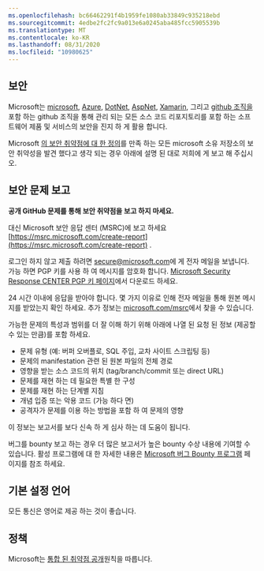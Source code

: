 ```yaml
---
ms.openlocfilehash: bc66462291f4b1959fe1080ab33849c935218ebd
ms.sourcegitcommit: 4edbe2fc2fc9a013e6a0245aba485fcc5905539b
ms.translationtype: MT
ms.contentlocale: ko-KR
ms.lasthandoff: 08/31/2020
ms.locfileid: "10980625"
---
```

<!-- BEGIN MICROSOFT SECURITY.MD V0.0.5 BLOCK -->

## 보안

Microsoft는 [microsoft](https://github.com/Microsoft), [Azure](https://github.com/Azure), [DotNet](https://github.com/dotnet), [AspNet](https://github.com/aspnet), [Xamarin](https://github.com/xamarin), 그리고 [github 조직을](https://opensource.microsoft.com/)포함 하는 github 조직을 통해 관리 되는 모든 소스 코드 리포지토리를 포함 하는 소프트웨어 제품 및 서비스의 보안을 진지 하 게 활용 합니다.

Microsoft [의 보안 취약점에 대 한 정의](https://docs.microsoft.com/en-us/previous-versions/tn-archive/cc751383(v=technet.10))를 만족 하는 모든 microsoft 소유 저장소의 보안 취약성을 발견 했다고 생각 되는 경우 아래에 설명 된 대로 저희에 게 보고 해 주십시오.

## 보안 문제 보고

**공개 GitHub 문제를 통해 보안 취약점을 보고 하지 마세요.**

대신 Microsoft 보안 응답 센터 (MSRC)에 보고 하세요 [https://msrc.microsoft.com/create-report](https://msrc.microsoft.com/create-report) .

로그인 하지 않고 제출 하려면 [secure@microsoft.com](mailto:secure@microsoft.com)에 게 전자 메일을 보냅니다.  가능 하면 PGP 키를 사용 하 여 메시지를 암호화 합니다. [Microsoft Security Response CENTER PGP 키 페이지](https://www.microsoft.com/en-us/msrc/pgp-key-msrc)에서 다운로드 하세요.

24 시간 이내에 응답을 받아야 합니다. 몇 가지 이유로 인해 전자 메일을 통해 원본 메시지를 받았는지 확인 하세요. 추가 정보는 [microsoft.com/msrc](https://www.microsoft.com/msrc)에서 찾을 수 있습니다. 

가능한 문제의 특성과 범위를 더 잘 이해 하기 위해 아래에 나열 된 요청 된 정보 (제공할 수 있는 만큼)를 포함 하세요.

  * 문제 유형 (예: 버퍼 오버플로, SQL 주입, 교차 사이트 스크립팅 등)
  * 문제의 manifestation 관련 된 원본 파일의 전체 경로
  * 영향을 받는 소스 코드의 위치 (tag/branch/commit 또는 direct URL)
  * 문제를 재현 하는 데 필요한 특별 한 구성
  * 문제를 재현 하는 단계별 지침
  * 개념 입증 또는 악용 코드 (가능 하다 면)
  * 공격자가 문제를 이용 하는 방법을 포함 하 여 문제의 영향

이 정보는 보고서를 보다 신속 하 게 심사 하는 데 도움이 됩니다.

버그를 bounty 보고 하는 경우 더 많은 보고서가 높은 bounty 수상 내용에 기여할 수 있습니다. 활성 프로그램에 대 한 자세한 내용은 [Microsoft 버그 Bounty 프로그램](https://microsoft.com/msrc/bounty) 페이지를 참조 하세요.

## 기본 설정 언어

모든 통신은 영어로 제공 하는 것이 좋습니다.

## 정책

Microsoft는 [통합 된 취약점 공개](https://www.microsoft.com/en-us/msrc/cvd)원칙을 따릅니다.

<!-- END MICROSOFT SECURITY.MD BLOCK -->